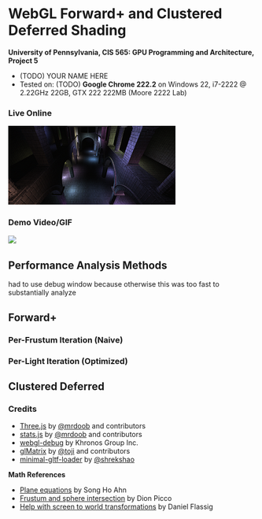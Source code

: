 WebGL Forward+ and Clustered Deferred Shading
======================

**University of Pennsylvania, CIS 565: GPU Programming and Architecture, Project 5**

* (TODO) YOUR NAME HERE
* Tested on: (TODO) **Google Chrome 222.2** on
  Windows 22, i7-2222 @ 2.22GHz 22GB, GTX 222 222MB (Moore 2222 Lab)

### Live Online

[![](img/thumb.png)](http://j9liu.github.io/Project5-WebGL-Forward-Plus-and-Clustered-Deferred)

### Demo Video/GIF

[![](img/video.png)](TODO)

## Performance Analysis Methods

had to use debug window because otherwise this was too fast to substantially analyze

## Forward+

### Per-Frustum Iteration (Naive)

### Per-Light Iteration (Optimized)

## Clustered Deferred

### Credits

* [Three.js](https://github.com/mrdoob/three.js) by [@mrdoob](https://github.com/mrdoob) and contributors
* [stats.js](https://github.com/mrdoob/stats.js) by [@mrdoob](https://github.com/mrdoob) and contributors
* [webgl-debug](https://github.com/KhronosGroup/WebGLDeveloperTools) by Khronos Group Inc.
* [glMatrix](https://github.com/toji/gl-matrix) by [@toji](https://github.com/toji) and contributors
* [minimal-gltf-loader](https://github.com/shrekshao/minimal-gltf-loader) by [@shrekshao](https://github.com/shrekshao)

**Math References**

* [Plane equations](http://www.songho.ca/math/plane/plane.html?fbclid=IwAR0qZN0UzxIcByyhQivKEInBdeMxfxHjyu_jUPumApHeQe9-R2-IPrc_Y04) by Song Ho Ahn
* [Frustum and sphere intersection](https://www.flipcode.com/archives/Frustum_Culling.shtml) by Dion Picco
* [Help with screen to world transformations](https://gamedev.stackexchange.com/questions/56725/calculate-object-coordinates-from-window-coordinates-using-inverse-projection-ma) by Daniel Flassig
